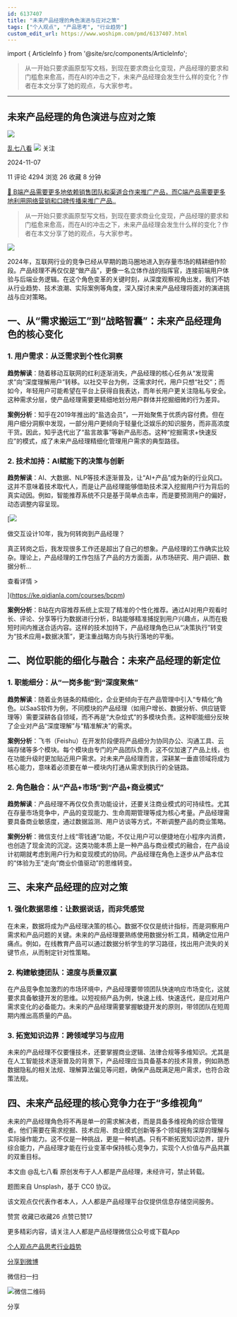 ```yaml
---
id: 6137407
title: "未来产品经理的角色演进与应对之策"
tags: ["个人观点", "产品思考", "行业趋势"]
custom_edit_url: https://www.woshipm.com/pmd/6137407.html
---
```

import { ArticleInfo } from '@site/src/components/ArticleInfo';

<ArticleInfo
    author="乱七八看"
    authorLink="https://www.woshipm.com/u/940693"
    published="2024-11-07"
    views={4294}
    comments={11}
    collects={26}
/>

> 从一开始只要求画原型写文档，到现在要求商业化变现，产品经理的要求和门槛愈来愈高，而在AI的冲击之下，未来产品经理会发生什么样的变化？作者在本文分享了她的观点，与大家参考。

---

## 未来产品经理的角色演进与应对之策

[![](https://static.woshipm.com/view/woshipm_api_def_20240517093855_8546.png?imageView2/1/w/72/h/72/q/100)](https://www.woshipm.com/u/940693)

[乱七八看](https://www.woshipm.com/u/940693) ![](https://static.woshipm.com/tag/1101_1@2x.png) 关注

2024-11-07

11 评论 4294 浏览 26 收藏 8 分钟

[🔗 B端产品需要更多地依赖销售团队和渠道合作来推广产品，而C端产品需要更多地利用网络营销和口碑传播来推广产品..](https://ke.qidianla.com/courses/bcpm)

> 从一开始只要求画原型写文档，到现在要求商业化变现，产品经理的要求和门槛愈来愈高，而在AI的冲击之下，未来产品经理会发生什么样的变化？作者在本文分享了她的观点，与大家参考。

![](https://image.woshipm.com/2023/04/13/60f64e62-d9de-11ed-8fc2-00163e0b5ff3.jpg)

2024年，互联网行业的竞争已经从早期的跑马圈地进入到存量市场的精耕细作阶段。产品经理不再仅仅是“做产品”，更像一名立体作战的指挥官，连接前端用户体验与后端业务逻辑。在这个角色变革的关键时刻，从深度观察视角出发，我们不妨从行业趋势、技术浪潮、实际案例等角度，深入探讨未来产品经理将面对的演进挑战与应对策略。

## 一、从“需求搬运工”到“战略智囊”：未来产品经理角色的核心变化

### 1\. 用户需求：从泛需求到个性化洞察

**趋势解读**：随着移动互联网的红利逐渐消失，产品经理的核心任务从“发现需求”向“深度理解用户”转移。以社交平台为例，泛需求时代，用户只想“社交”；而如今，年轻用户可能希望在平台上获得自我表达，而年长用户更关注隐私与安全。这种需求分层，使产品经理需要更精细地划分用户群体并挖掘细微的行为差异。

**案例分析**：知乎在2019年推出的“盐选会员”，一开始聚焦于优质内容付费。但在用户细分洞察中发现，一部分用户更倾向于轻量化泛娱乐的知识服务，而非高浓度干货。因此，知乎迭代出了“盐言故事”等新产品形态。这种“挖掘需求+快速反应”的模式，成了未来产品经理精细化管理用户需求的典型路径。

### 2\. 技术加持：AI赋能下的决策与创新

**趋势解读**：AI、大数据、NLP等技术逐渐普及，让“AI+产品”成为新的行业风口。这并不意味着技术取代人，而是让产品经理能够借助技术深入挖掘用户行为背后的真实动因。例如，智能推荐系统不只是基于简单点击率，而是要预测用户的偏好，动态调整内容呈现。

[![](https://image.woshipm.com/2023/08/02/769bf6f4-30e6-11ee-b3cb-00163e0b5ff3.png)

做交互设计10年，我为何转岗到产品经理？

真正转岗之后，我发现很多工作还是超出了自己的想象。产品经理的工作确实比较杂。理论上，产品经理的工作包括了产品的方方面面，从市场研究、用户调研、数据分析...

查看详情 >

](https://ke.qidianla.com/courses/bcpm)

**案例分析**：B站在内容推荐系统上实现了精准的个性化推荐。通过AI对用户观看时长、评论、分享等行为数据进行分析，B站能够精准捕捉到用户兴趣点，从而在极短时间内推送合适内容。这样的技术加持下，产品经理角色已从“决策执行”转变为“技术应用+数据决策”，更注重战略方向与执行落地的平衡。

## 二、岗位职能的细化与融合：未来产品经理的新定位

### 1\. 职能细分：从“一岗多能”到“深度聚焦”

**趋势解读**：随着业务链条的精细化，企业更倾向于在产品管理中引入“专精化”角色。以SaaS软件为例，不同模块的产品经理（如用户增长、数据分析、供应链管理等）需要深耕各自领域，而不再是“大杂烩式”的多模块负责。这种职能细分反映了企业对产品“深度理解”与“精准解决”的需求。

**案例分析**：飞书（Feishu）在开发阶段便将产品细分为协同办公、沟通工具、云端存储等多个模块。每个模块由专门的产品团队负责，这不仅加速了产品上线，也在功能升级时更加贴近用户需求。对未来产品经理而言，深耕某一垂直领域将成为核心能力，意味着必须要在单一模块内打通从需求到执行的全链路。

### 2\. 角色融合：从“产品+市场”到“产品+商业模式”

**趋势解读**：产品经理不再仅仅负责功能设计，还要关注商业模式的可持续性。尤其在存量市场竞争中，产品的变现能力、生命周期管理等成为核心考量。产品经理需要具备商业敏感度，通过数据监测、用户访谈等方式，不断调整产品的商业策略。

**案例分析**：微信支付上线“零钱通”功能，不仅让用户可以便捷地在小程序内消费，也创造了现金流的沉淀。这类功能本质上是一种产品与商业模式的融合，在产品设计初期就考虑到用户行为和变现模式的协同。产品经理在角色上逐步从产品本位的“体验为王”走向“商业价值驱动”的思维转变。

## 三、未来产品经理的应对之策

### 1\. 强化数据思维：让数据说话，而非凭感觉

在未来，数据将成为产品经理决策的核心。数据不仅仅是统计指标，而是洞察用户需求和产品问题的关键。未来的产品经理要熟练使用数据分析工具，精确定位用户痛点。例如，在线教育产品可以通过数据分析学生的学习路径，找出用户流失的关键节点，从而制定针对性策略。

### 2\. 构建敏捷团队：速度与质量双赢

在产品竞争愈加激烈的市场环境中，产品经理要带领团队快速响应市场变化，这就要求具备敏捷开发的思维。以短视频产品为例，快速上线、快速迭代，是应对用户需求变化的必备能力。未来的产品经理需要掌握敏捷开发的原则，带领团队在短周期内推出高质量的产品。

### 3\. 拓宽知识边界：跨领域学习与应用

未来的产品经理不仅要懂技术，还要掌握商业逻辑、法律合规等多维知识。尤其是在人工智能技术逐渐普及的背景下，产品经理应当具备基本的技术背景，例如熟悉数据隐私的相关法规、理解算法偏见等问题，确保产品既满足用户需求，也符合政策法规。

## 四、未来产品经理的核心竞争力在于“多维视角”

未来的产品经理角色将不再是单一的需求解决者，而是具备多维视角的综合管理者。他们需要在需求挖掘、技术应用、商业模式创新等多个领域拥有深厚的理解与实际操作能力。这不仅是一种挑战，更是一种机遇。只有不断拓宽知识边界，提升综合能力，产品经理才能在行业变革中保持核心竞争力，实现个人价值与产品共赢的双重目标。

本文由 @乱七八看 原创发布于人人都是产品经理，未经许可，禁止转载。

题图来自 Unsplash，基于 CC0 协议。

该文观点仅代表作者本人，人人都是产品经理平台仅提供信息存储空间服务。

赞赏 收藏已收藏26 点赞已赞17

更多精彩内容，请关注人人都是产品经理微信公众号或下载App

[个人观点](https://www.woshipm.com/tag/%e4%b8%aa%e4%ba%ba%e8%a7%82%e7%82%b9)[产品思考](https://www.woshipm.com/tag/%e4%ba%a7%e5%93%81%e6%80%9d%e8%80%83)[行业趋势](https://www.woshipm.com/tag/%e8%a1%8c%e4%b8%9a%e8%b6%8b%e5%8a%bf)

[分享到微博](https://service.weibo.com/share/share.php?appkey=2775287854&title=未来产品经理的角色演进与应对之策&url=https://www.woshipm.com/pmd/6137407.html&pic=https://image.woshipm.com/2023/04/13/60f64e62-d9de-11ed-8fc2-00163e0b5ff3.jpg)

微信扫一扫

![微信二维码](https://api.pwmqr.com/qrcode/create/?url=https://www.woshipm.com/pmd/6137407.html)

分享